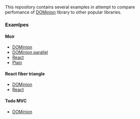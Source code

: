 This repository contains several examples in attempt to compare perfomance of
[DOMinion][] library to other popular libraries.

### Examlpes

#### Moir

* [DOMinion](https://gozala.github.io/vs-dominion/DOMinion/moir/)
* [DOMinion
  parallel](https://gozala.github.io/vs-dominion/DOMinion/parallel-moir/)
* [React](https://gozala.github.io/vs-dominion/React/moir/)
* [Plain](https://gozala.github.io/vs-dominion/Plain/moir/)

#### React fiber triangle

* [DOMinion](https://gozala.github.io/vs-dominion/DOMinion/triangle/)
* [React](https://gozala.github.io/vs-dominion/React/triangle/)

#### Todo MVC

* [DOMinion](https://gozala.github.io/vs-dominion/DOMinion/todo/)

[dominion]: http://github.com/gozala/dominion
[react]: http://facebook.github.io/react/
